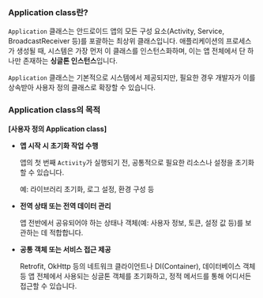 ### Application class란?

`Application` 클래스는 안드로이드 앱의 모든 구성 요소(Activity, Service, BroadcastReceiver 등)를 포괄하는 최상위 클래스입니다. 애플리케이션의 프로세스가 생성될 때, 시스템은 가장 먼저 이 클래스를 인스턴스화하며, 이는 앱 전체에서 단 하나만 존재하는 **싱글톤 인스턴스**입니다.

`Application` 클래스는 기본적으로 시스템에서 제공되지만, 필요한 경우 개발자가 이를 상속받아 사용자 정의 클래스로 확장할 수 있습니다.

### Application class의 목적

**[사용자 정의 Application class]**

- **앱 시작 시 초기화 작업 수행**
    
    앱의 첫 번째 `Activity`가 실행되기 전, 공통적으로 필요한 리소스나 설정을 초기화할 수 있습니다.
    
    예: 라이브러리 초기화, 로그 설정, 환경 구성 등
    
- **전역 상태 또는 전역 데이터 관리**
    
    앱 전반에서 공유되어야 하는 상태나 객체(예: 사용자 정보, 토큰, 설정 값 등)를 보관하는 데 적합합니다.
    
- **공통 객체 또는 서비스 접근 제공**
    
    Retrofit, OkHttp 등의 네트워크 클라이언트나 DI(Container), 데이터베이스 객체 등 앱 전체에서 사용되는 싱글톤 객체를 초기화하고, 정적 메서드를 통해 어디서든 접근할 수 있습니다.